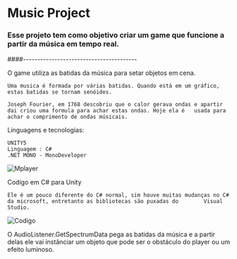<h1>Music Project</h1>

<h3>Esse projeto tem como objetivo criar um game que funcione a partir da música em tempo real.</h3>

####----------------------------------------

O game utiliza as batidas da música para setar objetos em cena.

	Uma musica é formada por várias batidas. Quando está em um gráfico, estas batidas se tornam senóides. 
	
	Joseph Fourier, em 1768 descobriu que o calor gerava ondas e apartir dai criou uma formula para achar estas ondas. Hoje ela é 	usada para achar o comprimento de ondas músicais. 

Linguagens e tecnologias:

	UNITY5
	Linguagem : C#
	.NET MONO - MonoDeveloper

![Mplayer](https://i.imgur.com/HxlHOBa.png "Mplayer")

Codigo em C# para Unity 
	
	Ele é um pouco diferente do C# normal, sim houve muitas mudanças no C# da microsoft, entretanto as bibliotecas são puxadas do    	 Visual Studio. 
	
![Codigo](https://i.imgur.com/Pv1YF60.png "Codigo")
	
	
O AudioListener.GetSpectrumData pega as batidas da música e a partir delas ele vai instânciar um objeto que pode ser o obstáculo do player ou um efeito luminoso. 
